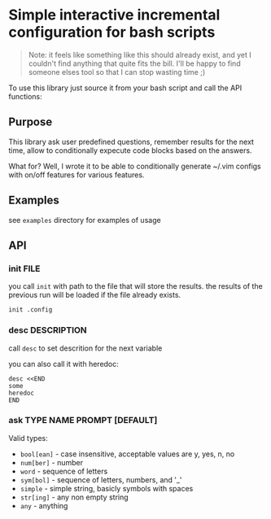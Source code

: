 # Simple interactive incremental configuration for bash scripts

> Note: it feels like something like this should already exist, and yet I
> couldn't find anything that quite fits the bill. I'll be happy to find
> someone elses tool so that I can stop wasting time ;)

To use this library just source it from your bash script and call the API functions:

## Purpose

This library ask user predefined questions, remember results for the next time, allow to
conditionally expecute code blocks based on the answers.

What for? Well, I wrote it to be able to conditionally generate ~/.vim configs
with on/off features for various features.

## Examples

see `examples` directory for examples of usage

## API

### init FILE

you call `init` with path to the file that will store the results.
the results of the previous run will be loaded if the file already exists.

    init .config

### desc DESCRIPTION

call `desc` to set descrition for the next variable

you can also call it with heredoc:

    desc <<END
    some
    heredoc
    END

### ask TYPE NAME PROMPT [DEFAULT]

Valid types:

- `bool[ean]` - case insensitive, acceptable values are y, yes, n, no
- `num[ber]` - number
- `word` - sequence of letters
- `sym[bol]` - sequence of letters, numbers, and '\_'
- `simple` - simple string, basicly symbols with spaces
- `str[ing]` - any non empty string
- `any` - anything
